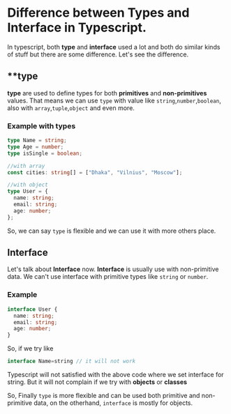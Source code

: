 # Difference between **Types** and **Interface** in Typescript.

In typescript, both **type** and **interface** used a lot and both do similar kinds of stuff but there are some difference.
Let's see the difference.

## \*\*type

**type** are used to define types for both **primitives** and **non-primitives** values. That means we can use `type` with value like `string`,`number`,`boolean`, also with `array`,`tuple`,`object` and even more.

### Example with types

```ts
type Name = string;
type Age = number;
type isSingle = boolean;

//with array
const cities: string[] = ["Dhaka", "Vilnius", "Moscow"];

//with object
type User = {
  name: string;
  email: string;
  age: number;
};
```

So, we can say `type` is flexible and we can use it with more others place.

## Interface

Let's talk about **Interface** now. **Interface** is usually use with non-primitive data. We can't use interface with primitive types like `string` or `number`.

### Example

```ts
interface User {
  name: string;
  email: string;
  age: number;
}
```

So, if we try like

```ts
interface Name=string // it will not work
```

Typescript will not satisfied with the above code where we set interface for string.
But it will not complain if we try with **objects** or **classes**

So, Finally `type` is more flexible and can be used both primitive and non-primitive data, on the otherhand, `interface` is mostly for objects.
